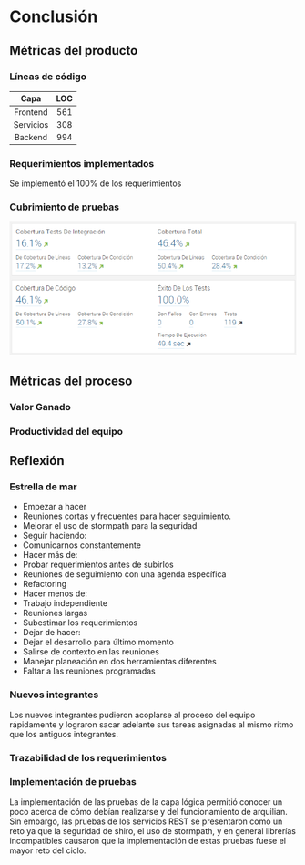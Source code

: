 # Conclusión

## Métricas del producto
### Líneas de código
Capa|LOC
:--:|:--:
Frontend|561
Servicios|308
Backend|994

### Requerimientos implementados
Se implementó el 100% de los requerimientos

### Cubrimiento de pruebas
![Cubrimiento](sonar.png)

## Métricas del proceso
### Valor Ganado

### Productividad del equipo

## Reflexión

### Estrella de mar
- Empezar a hacer
 - Reuniones cortas y frecuentes para hacer seguimiento.
 - Mejorar el uso de stormpath para la seguridad
- Seguir haciendo:
 - Comunicarnos constantemente
- Hacer más de:
 - Probar requerimientos antes de subirlos
 - Reuniones de seguimiento con una agenda específica
 - Refactoring
- Hacer menos de:
 - Trabajo independiente
 - Reuniones largas
 - Subestimar los requerimientos
- Dejar de hacer:
 - Dejar el desarrollo para último momento
 - Salirse de contexto en las reuniones
 - Manejar planeación en dos herramientas diferentes
 - Faltar a las reuniones programadas

### Nuevos integrantes
Los nuevos integrantes pudieron acoplarse al proceso del equipo rápidamente y lograron sacar adelante sus tareas asignadas al mismo ritmo que los antiguos integrantes.
### Trazabilidad de los requerimientos

### Implementación de pruebas
La implementación de las pruebas de la capa lógica permitió conocer un poco acerca de cómo debían realizarse y del funcionamiento de arquilian. Sin embargo, las pruebas de los servicios REST se presentaron como un reto ya que la seguridad de shiro, el uso de stormpath, y en general librerías incompatibles causaron que la implementación de estas pruebas fuese el mayor reto del ciclo.